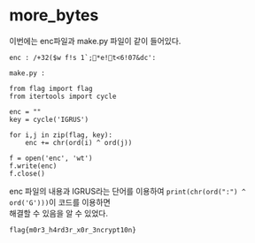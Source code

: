 more_bytes
=========

이번에는 enc파일과 make.py 파일이 같이 들어있다.   
```
enc : /+32($w f!s 1`;*e!t<6!07&dc':

make.py : 

from flag import flag  
from itertools import cycle  

enc = ""  
key = cycle('IGRUS')  

for i,j in zip(flag, key):  
	enc += chr(ord(i) ^ ord(j))  

f = open('enc', 'wt')  
f.write(enc)  
f.close()  

```

enc 파일의 내용과 IGRUS라는 단어를 이용하여 `print(chr(ord(":") ^ ord('G')))`이 코드를 이용하면   
해결할 수 있음을 알 수 있었다.

```
flag{m0r3_h4rd3r_x0r_3ncrypt10n}
```
